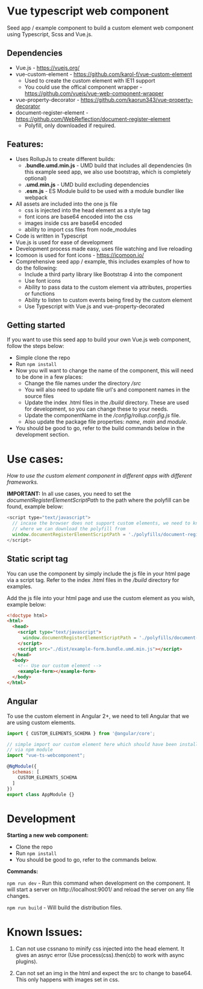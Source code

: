 
# Vue typescript web component

Seed app / example component to build a custom element web component using Typescript, Scss and Vue.js.

## Dependencies

* Vue.js - https://vuejs.org/
* vue-custom-element - https://github.com/karol-f/vue-custom-element
  * Used to create the custom element with IE11 support
  * You could use the offical component wrapper - https://github.com/vuejs/vue-web-component-wrapper
* vue-property-decorator - https://github.com/kaorun343/vue-property-decorator
* document-register-element - https://github.com/WebReflection/document-register-element
  * Polyfill, only downloaded if required.

## Features:

* Uses RollupJs to create different builds:
  * __.bundle.umd.min.js__ - UMD build that includes all dependencies (In this example seed app, we also use bootstrap, which is completely optional)
  * __.umd.min.js__ - UMD build excluding dependencies
  * __.esm.js__ - ES Module build to be used with a module bundler like webpack
* All assets are included into the one js file
  * css is injected into the head element as a style tag
  * font icons are base64 encoded into the css
  * images inside css are base64 encoded
  * ability to import css files from node_modules
* Code is written in Typescript
* Vue.js is used for ease of development
* Development process made easy, uses file watching and live reloading
* Icomoon is used for font icons - https://icomoon.io/
* Comprehensive seed app / example, this includes examples of how to do the following:
  * Include a third party library like Bootstrap 4 into the component
  * Use font icons
  * Ability to pass data to the custom element via attributes, properties or functions
  * Ability to listen to custom events being fired by the custom element
  * Use Typescript with Vue.js and vue-property-decorated

## Getting started

If you want to use this seed app to build your own Vue.js web component, follow the steps below:

* Simple clone the repo
* Run ``npm install``
* Now you will want to change the name of the component, this will need to be done in a few places:
  * Change the file names under the directory _/src_
  * You will also need to update file url's and component names in the source files
  * Update the index .html files in the _/build_ directory. These are used for development, so you can change these to your needs.
  * Update the componentName in the _/config/rollup.config.js_ file.
  * Also update the package file properties: _name_, _main_ and _module_.
* You should be good to go, refer to the  build commands below in the development section.

# Use cases:

_How to use the custom element component in different apps with different frameworks._

__IMPORTANT:__ In all use cases, you need to set the _documentRegisterElementScriptPath_ to the path where the polyfill can be found, example below:

```javascript
<script type="text/javascript">
  // incase the browser does not support custom elements, we need to know
  // where we can download the polyfill from
  window.documentRegisterElementScriptPath = './polyfills/document-register-element.js';
</script>
```

## Static script tag

You can use the component by simply include the js file in your html page via a script tag. Refer to the index .html files in the _/build_ directory for examples.

Add the js file into your html page and use the custom element as you wish, example below:

```html
<!doctype html>
<html>
  <head>
    <script type="text/javascript">
      window.documentRegisterElementScriptPath = './polyfills/document-register-element.js';
    </script>
    <script src="./dist/example-form.bundle.umd.min.js"></script>
  </head>
  <body>
    <!-- Use our custom element -->
    <example-form></example-form>
  </body>
</html>
```

## Angular

To use the custom element in Angular 2+, we need to tell Angular that we are using custom elements.

```javascript
import { CUSTOM_ELEMENTS_SCHEMA } from '@angular/core';

// simple import our custom element here which should have been installed
// via npm module
import "vue-ts-webcomponent";

@NgModule({
  schemas: [
    CUSTOM_ELEMENTS_SCHEMA
  ]
})
export class AppModule {}
```

# Development

__Starting a new web component:__

* Clone the repo
* Run ``npm install``
* You should be good to go, refer to the commands below.

__Commands:__

``npm run dev`` - Run this command when development on the component. It will start a server on http://localhost:9001/ and reload the server on any file changes.

``npm run build`` - Will build the distribution files.

# Known Issues:

1. Can not use cssnano to minify css injected into the head element. It gives
an asnyc error (Use process(css).then(cb) to work with async plugins).

2. Can not set an img in the html and expect the src to change to base64. This
only happens with images set in css.


